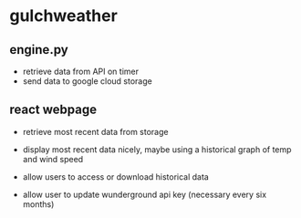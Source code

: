 # gulchweather

## engine.py

* retrieve data from API on timer
* send data to google cloud storage

## react webpage

* retrieve most recent data from storage
* display most recent data nicely, maybe using a historical graph of temp and wind speed

* allow users to access or download historical data
* allow user to update wunderground api key (necessary every six months)
